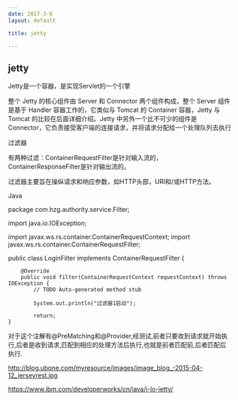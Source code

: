 ```yaml
---
date: 2017-3-6
layout: default

title: jetty

---
```


## jetty

Jetty是一个容器，是实现Servlet的一个引擎
 
整个 Jetty 的核心组件由 Server 和 Connector 两个组件构成，整个 Server 组件是基于 Handler 容器工作的，它类似与 Tomcat 的 Container 容器，Jetty 与 Tomcat 的比较在后面详细介绍。Jetty 中另外一个比不可少的组件是 Connector，它负责接受客户端的连接请求，并将请求分配给一个处理队列去执行


过滤器

有两种过滤：ContainerRequestFilter是针对输入流的，ContainerResponseFilter是针对输出流的。

过滤器主要旨在操纵请求和响应参数，如HTTP头部，URI和/或HTTP方法。


Java

package com.hzg.authority.service.Filter;

import java.io.IOException;

import javax.ws.rs.container.ContainerRequestContext;
import javax.ws.rs.container.ContainerRequestFilter;

public class LoginFilter implements ContainerRequestFilter {

		@Override
		public void filter(ContainerRequestContext requestContext) throws IOException {
			// TODO Auto-generated method stub
	
			System.out.println("过滤器1启动");
	
			return;
	}
	
	
对于这个注解有@PreMatching和@Provider,经测试,前者只要收到请求就开始执行,后者是收到请求,匹配到相应的处理方法后执行,也就是前者匹配前,后者匹配后执行. 


http://blog.ubone.com/myresource/images/image_blog_-2015-04-12_jerseyrest.jpg

https://www.ibm.com/developerworks/cn/java/j-lo-jetty/

    

